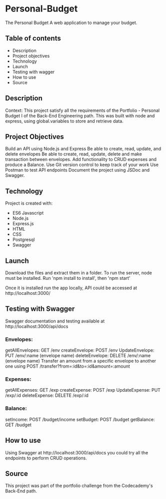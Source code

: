 # Personal-Budget
The Personal Budget
A web application to manage your budget.

## Table of contents
- Description
- Project objectives
- Technology
- Launch
- Testing with wagger
- How to use
- Source

## Description
Context: This project satisfy all the requirements of the Portfolio - Personal Budget I of the Back-End Engineering path. This was built with node and express, using global.variables to store and retrieve data.

## Project Objectives
Build an API using Node.js and Express
Be able to create, read, update, and delete envelopes
Be able to create, read, update, delete and make transaction between envelopes.
Add functionality to CRUD expenses and produce a Balance.
Use Git version control to keep track of your work
Use Postman to test API endpoints
Document the project using JSDoc and Swagger.

## Technology
Project is created with:

- ES6 Javascript
- Node.js
- Express.js
- HTML
- CSS
- Postgresql
- Swagger

## Launch
Download the files and extract them in a folder. To run the server, node must be installed. Run 'npm install to install', then 'npm start'

Once it is installed run the app locally, API could be accessed at http://localhost:3000/

## Testing with Swagger
Swagger documentation and testing available at http://localhost:3000/api/docs

### Envelopes:
getAllEnvelopes: GET /env
createEnvelope: POST /env
UpdateEnvelope: PUT /env/:name (envelope name)
deleteEnvelope: DELETE /env/:name (envelope name)
Transfer an amount from a specific envelope to another one using POST /transfer?from=:id&to=:id&amount=:amount

### Expenses:
getAllExpenses: GET /exp
createExpense: POST /exp
UpdateExpense: PUT /exp/:id
deleteExpense: DELETE /exp/:id

### Balance:
setIncome: POST /budget/income
setBudget: POST /budget
getBalance: GET /budget

## How to use
Using Swagger at http://localhost:3000/api/docs you could try all the endpoints to perform CRUD operations.

## Source
This project was part of the portfolio challenge from the Codecademy's Back-End path.
